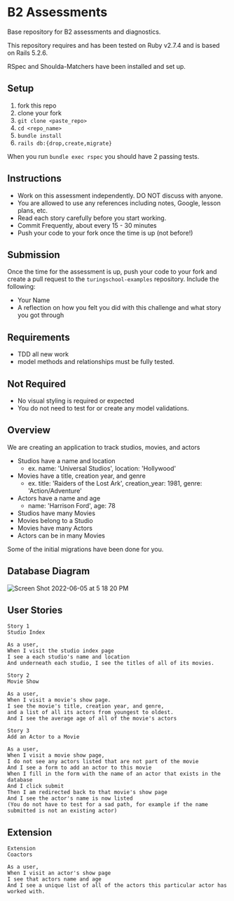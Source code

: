 # B2 Assessments

Base repository for B2 assessments and diagnostics.

This repository requires and has been tested on Ruby v2.7.4 and is based on Rails 5.2.6.

RSpec and Shoulda-Matchers have been installed and set up.

## Setup

1. fork this repo
2. clone your fork
3. `git clone <paste_repo>`
4. `cd <repo_name>`
5. `bundle install`
6. `rails db:{drop,create,migrate}`

When you run `bundle exec rspec` you should have 2 passing tests.

## Instructions

* Work on this assessment independently. DO NOT discuss with anyone.
* You are allowed to use any references including notes, Google, lesson plans, etc.
* Read each story carefully before you start working.
* Commit Frequently, about every 15 - 30 minutes
* Push your code to your fork once the time is up (not before!)

## Submission

Once the time for the assessment is up, push your code to your fork and create a pull request to the `turingschool-examples` repository. Include the following:

* Your Name
* A reflection on how you felt you did with this challenge and what story you got through

## Requirements

* TDD all new work
* model methods and relationships must be fully tested.

## Not Required

* No visual styling is required or expected
* You do not need to test for or create any model validations.

## Overview

We are creating an application to track studios, movies, and actors

* Studios have a name and location
    * ex. name: 'Universal Studios', location: 'Hollywood'
* Movies have a title, creation year, and genre
    * ex. title: 'Raiders of the Lost Ark', creation_year: 1981, genre: 'Action/Adventure'
* Actors have a name and age
    * name: 'Harrison Ford', age: 78
* Studios have many Movies
* Movies belong to a Studio
* Movies have many Actors
* Actors can be in many Movies

Some of the initial migrations have been done for you.

## Database Diagram
![Screen Shot 2022-06-05 at 5 18 20 PM](https://user-images.githubusercontent.com/99001315/172074699-fa139353-ec63-4f3b-9ce2-4c32f3de2167.png)

## User Stories

```
Story 1
Studio Index

As a user,
When I visit the studio index page
I see a each studio's name and location
And underneath each studio, I see the titles of all of its movies.
```

```
Story 2
Movie Show

As a user,
When I visit a movie's show page.
I see the movie's title, creation year, and genre,
and a list of all its actors from youngest to oldest.
And I see the average age of all of the movie's actors
```

```
Story 3
Add an Actor to a Movie

As a user,
When I visit a movie show page,
I do not see any actors listed that are not part of the movie
And I see a form to add an actor to this movie
When I fill in the form with the name of an actor that exists in the database
And I click submit
Then I am redirected back to that movie's show page
And I see the actor's name is now listed
(You do not have to test for a sad path, for example if the name submitted is not an existing actor)
```

## Extension

```
Extension
Coactors

As a user,
When I visit an actor's show page
I see that actors name and age
And I see a unique list of all of the actors this particular actor has worked with.
```
